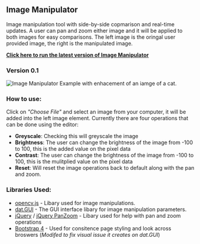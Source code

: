 ## Image Manipulator

Image manipulation tool with side-by-side copmarison and real-time updates. A user can pan and zoom either image and it will be applied to both images for easy comparisons. The left image is the oringal user provided image, the right is the manipulated image.

[**Click here to run the latest version of Image Manipulator**](https://rawgit.com/SpencerWie/JavaScript/master/ImageManipulator/index.html)

### Version 0.1

![Image Manipulator Example with enhacement of an iamge of a cat.](https://i.imgur.com/ZFQjokB.png)

### How to use:

Click on *"Choose File"* and select an image from your computer, it will be added into the left image element. Currently there are four operations that can be done using the editor:

* **Greyscale**: Checking this will greyscale the image
* **Brightness**: The user can change the brightness of the image from -100 to 100, this is the added value on the pixel data
* **Contrast**: The user can change the brightness of the image from -100 to 100, this is the mulitplied value on the pixel data
* **Reset**: Will reset the image operations back to default along with the pan and zoom.

### Libraries Used:

* [opencv.js](https://docs.opencv.org/3.3.1/df/d0a/tutorial_js_intro.html) - Libary used for image manipulations.
* [dat.GUI](https://github.com/dataarts/dat.gui) - The GUI interface libary for image manipulation parameters.
* [jQuery](https://jquery.com/) / [jQuery PanZoom](https://github.com/timmywil/jquery.panzoom) - Libary used for help with pan and zoom operations
* [Bootstrap 4](https://getbootstrap.com/) - Used for consitence page styling and look across broswers (*Modifed to fix visual issue it creates on dat.GUI*)
